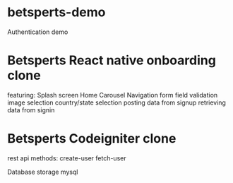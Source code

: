 # betsperts-demo
Authentication demo

# Betsperts React native onboarding clone
featuring: 
  Splash screen
  Home Carousel
  Navigation
  form field validation
  image selection
  country/state selection
  posting data from signup
  retrieving data from signin
  
# Betsperts Codeigniter clone

  rest api methods:
    create-user
    fetch-user
  
  Database storage mysql
  
  
  
